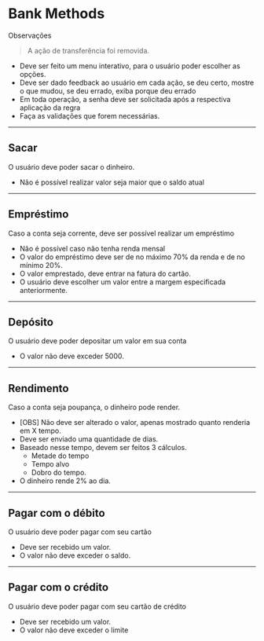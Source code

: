 # Bank Methods

Observações
> A ação de transferência foi removida.  
* Deve ser feito um menu interativo, para o usuário poder escolher as opções.
* Deve ser dado feedback ao usuário em cada ação, se deu certo, mostre o que mudou, se deu errado, exiba porque deu errado
* Em toda operação, a senha deve ser solicitada após a respectiva aplicação da regra
* Faça as validações que forem necessárias.

---
## Sacar
O usuário deve poder sacar o dinheiro.
  * Não é possível realizar valor seja maior que o saldo atual

---
## Empréstimo
Caso a conta seja corrente, deve ser possível realizar um empréstimo
  * Não é possível caso não tenha renda mensal
  * O valor do empréstimo deve ser de no máximo 70% da renda e de no mínimo 20%.
  * O valor emprestado, deve entrar na fatura do cartão.
  * O usuário deve escolher um valor entre a margem especificada anteriormente.

---
## Depósito
O usuário deve poder depositar um valor em sua conta
  * O valor não deve exceder 5000.

---
## Rendimento
Caso a conta seja poupança, o dinheiro pode render.
  * [OBS] Não deve ser alterado o valor, apenas mostrado quanto renderia em X tempo.
  * Deve ser enviado uma quantidade de dias.
  * Baseado nesse tempo, devem ser feitos 3 cálculos.
    * Metade do tempo
    * Tempo alvo
    * Dobro do tempo.
  * O dinheiro rende 2% ao dia.

---
## Pagar com o débito
O usuário deve poder pagar com seu cartão
  * Deve ser recebido um valor.
  * O valor não deve exceder o saldo.

---
## Pagar com o crédito
O usuário deve poder pagar com seu cartão de crédito
  * Deve ser recebido um valor.
  * O valor não deve exceder o limite